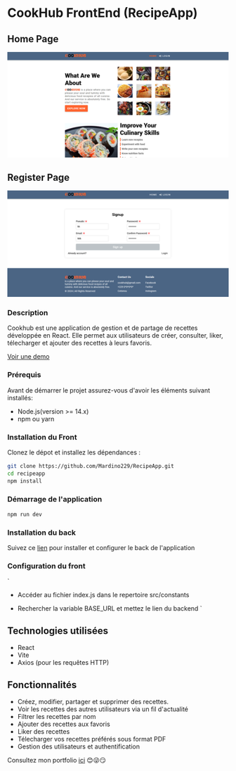 # CookHub FrontEnd (RecipeApp)

## Home Page
![Screenshot of RecipeApp](./public/recipeapp.png)
## Register Page
![Screenshot of RecipeApp](./public/recipeappregister.png)

### Description

Cookhub est une application de gestion et de partage de recettes développée en React. Elle permet 
aux utilisateurs de créer, consulter, liker, télecharger et ajouter des recettes à leurs favoris.

[Voir une demo](https://mardino229.github.io/RecipeApp/)

### Prérequis 

Avant de démarrer le projet assurez-vous d'avoir 
les éléments suivant installés: 

- Node.js(version >= 14.x)
- npm ou yarn

### Installation du Front

Clonez le dépot et installez les dépendances : 

```bash
git clone https://github.com/Mardino229/RecipeApp.git
cd recipeapp
npm install
```
### Démarrage de l'application

```bash
npm run dev
```
### Installation du back 

Suivez ce [lien](https://github.com/Mardino229/RecipeAppBack) pour installer et configurer le back de l'application

### Configuration du front
`
- Accéder au fichier index.js dans le repertoire src/constants

- Rechercher la variable BASE_URL et mettez le lien du backend
`
## Technologies utilisées 
 - React
 - Vite
 - Axios (pour les requêtes HTTP)

## Fonctionnalités

 - Créez, modifier, partager et supprimer des recettes.
 - Voir les recettes des autres utilisateurs via un fil d'actualité 
 - Filtrer les recettes par nom
 - Ajouter des recettes aux favoris
 - Liker des recettes
 - Télecharger vos recettes préférés sous format PDF
 - Gestion des utilisateurs et authentification

Consultez mon portfolio [ici](https://mardino229.github.io/myportfolio/) 😊😜😏



